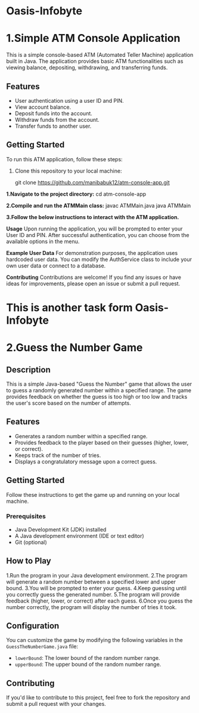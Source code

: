 # Oasis-Infobyte
# 1.Simple ATM Console Application

This is a simple console-based ATM (Automated Teller Machine) application built in Java. The application provides basic ATM functionalities such as viewing balance, depositing, withdrawing, and transferring funds.

## Features

- User authentication using a user ID and PIN.
- View account balance.
- Deposit funds into the account.
- Withdraw funds from the account.
- Transfer funds to another user.

## Getting Started

To run this ATM application, follow these steps:

1. Clone this repository to your local machine:

   git clone https://github.com/manibabuk12/atm-console-app.git

**1.Navigate to the project directory:**
cd atm-console-app

**2.Compile and run the ATMMain class:**
javac ATMMain.java
java ATMMain

**3.Follow the below instructions to interact with the ATM application.**

**Usage**
Upon running the application, you will be prompted to enter your User ID and PIN.
After successful authentication, you can choose from the available options in the menu.

**Example User Data**
For demonstration purposes, the application uses hardcoded user data. You can modify the AuthService class to include your own user data or connect to a database.

**Contributing**
Contributions are welcome! If you find any issues or have ideas for improvements, please open an issue or submit a pull request.


# This is another task form Oasis-Infobyte
# 2.Guess the Number Game

## Description
This is a simple Java-based "Guess the Number" game that allows the user to guess a randomly generated number within a specified range. The game provides feedback on whether the guess is too high or too low and tracks the user's score based on the number of attempts.

## Features

- Generates a random number within a specified range.
- Provides feedback to the player based on their guesses (higher, lower, or correct).
- Keeps track of the number of tries.
- Displays a congratulatory message upon a correct guess.

## Getting Started

Follow these instructions to get the game up and running on your local machine.

### Prerequisites

- Java Development Kit (JDK) installed
- A Java development environment (IDE or text editor)
- Git (optional)

## How to Play
1.Run the program in your Java development environment.
2.The program will generate a random number between a specified lower and upper bound.
3.You will be prompted to enter your guess.
4.Keep guessing until you correctly guess the generated number.
5.The program will provide feedback (higher, lower, or correct) after each guess.
6.Once you guess the number correctly, the program will display the number of tries it took.

## Configuration
You can customize the game by modifying the following variables in the `GuessTheNumberGame.java` file:
- `lowerBound`: The lower bound of the random number range.
- `upperBound`: The upper bound of the random number range.


## Contributing
If you'd like to contribute to this project, feel free to fork the repository and submit a pull request with your changes.
